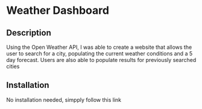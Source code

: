 # Weather Dashboard

## Description
Using the Open Weather API, I was  able to create a website that allows the user to search for a city, populating the current weather conditions and a 5 day forecast. Users are also able to populate results for previously searched cities

## Installation 
No installation needed, simpply follow this link 

